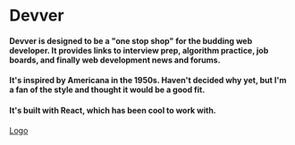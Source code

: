 # Devver

#### Devver is designed to be a "one stop shop" for the budding web developer. It provides links to interview prep, algorithm practice, job boards, and finally web development news and forums.

#### It's inspired by Americana in the 1950s. Haven't decided why yet, but I'm a fan of the style and thought it would be a good fit.

#### It's built with React, which has been cool to work with.

[Logo](https://i.imgur.com/5KI7EJ5.png)
